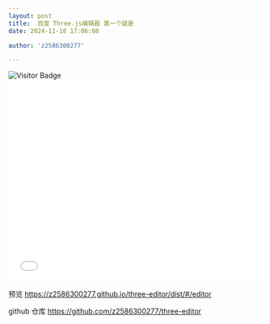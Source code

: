 ```yaml
---
layout: post
title:  百度 Three.js编辑器 第一个就是
date: 2024-11-18 17:06:08

author: 'z2586300277'

---
```

<img src="https://visitor-badge.laobi.icu/badge?page_id=z2586300277" alt="Visitor Badge">

<iframe src="//player.bilibili.com/player.html?isOutside=true&aid=113535615042502&bvid=BV1JqBsYuELi&cid=26951485215&p=1" scrolling="no" border="0" frameborder="no" width="100%" height="400px" framespacing="0" allowfullscreen="true"></iframe>

预览 https://z2586300277.github.io/three-editor/dist/#/editor

github 仓库 https://github.com/z2586300277/three-editor
